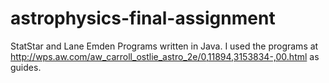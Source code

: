 # astrophysics-final-assignment
StatStar and Lane Emden Programs written in Java.
I used the programs at http://wps.aw.com/aw_carroll_ostlie_astro_2e/0,11894,3153834-,00.html as guides.
